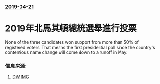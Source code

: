 ### [2019-04-21](/news/2019/04/21/index.md)

##### 
# 2019年北馬其頓總統選舉進行投票 

None of the three candidates won support from more than 50% of registered voters. That means the first presidential poll since the country's contentious name change will come down to a runoff in May.


### 信息来源:

1. [DW](https://www.dw.com/en/north-macedonia-elects-new-president-after-name-change-deal/a-48420278) [IMG](https://www.dw.com/image/48417847_304.jpg)
